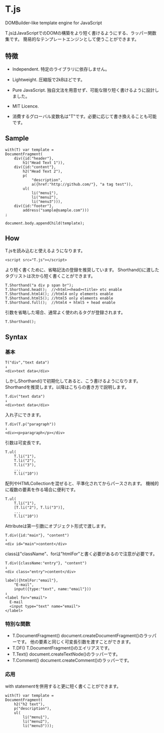 T.js
=======

DOMBuilder-like template engine for JavaScript

T.jsはJavaScriptでのDOMの構築をより短く書けるようにする、ラッパー関数集です。
簡易的なテンプレートエンジンとして使うことができます。

## 特徴
* Independent. 特定のライブラリに依存しません。
* Lightweight. 圧縮版で2kBほどです。
* Pure JavaScript. 独自文法を用意せず、可能な限り短く書けるように設計しました。
* MIT Licence.

* 消費するグローバル変数名は"T"です。必要に応じて書き換えることも可能です。

## Sample

    with(T) var template =
    DocumentFragment(
        div({id:"header"},
            h1("Head Text 1")),
        div({id:"content"},
            h2("Head Text 2"),
            p(
                "description",
                a({href:"http://github.com/"}, "a tag test")),
            ul(
                li("menu1"),
                li("menu2"),
                li("menu3"))),
        div({id:"footer"},
            address("sample@sample.com")))
    ;

    document.body.appendChild(template);

## How
T.jsを読み込むと使えるようになります。

    <script src="T.js"></script>

より短く書くために、省略記法の登録を推奨しています。
Shorthand()に渡したタグリストは次から短く書くことができます。

    T.Shorthand("a div p span br");
    T.Shorthand.head();  //<html><head><title> etc enable
    T.Shorthand.html4(); //html4 only elements enable
    T.Shorthand.html5(); //html5 only elements enable
    T.Shorthand.full();  //html4 + html5 + head enable

引数を省略した場合、通常よく使われるタグが登録されます。

    T.Shorthand();

## Syntax

### 基本

    T("div","text data")
    ↓
    <div>text data</div>

しかしShorthand()で初期化してあると、こう書けるようになります。
Shorthandを推奨します。以降はこちらの書き方で説明します。

    T.div("text data")
    ↓
    <div>text data</div>

入れ子にできます。

    T.div(T.p("paragraph"))
    ↓
    <div><p>paragraph</p></div>

引数は可変長です。

    T.ul(
        T.li("1"),
        T.li("2"),
        T.li("3"),
        ...
        T.li("10"))

配列やHTMLCollectionを混ぜると、平準化されてからパースされます。
機械的に複数の要素を作る場合に便利です。

    T.ul(
        T.li("1"),
        [T.li("2"), T.li("3")],
        ...
        T.li("10"))


Attributeは第一引数にオブジェクト形式で渡します。

    T.div({id:"main"}, "content")
    ↓
    <div id="main">content</div>

classは"className"、forは"htmlFor"と書く必要があるので注意が必要です。

    T.div({className:"entry"}, "content")
    ↓
    <div class="entry">content</div>

    label({htmlFor:"email"},
        "E-mail",
        input({type:"text", name:"email"}))
    ↓
    <label for="email">
      E-mail
      <input type="text" name="email">
    </label>


### 特別な関数

* T.DocumentFragment()
document.createDocumentFragment()のラッパーです。
他の要素と同じく可変長引数を渡すことができます。
* T.DF()
T.DocumentFragment()のエイリアスです。
* T.Text()
document.createTextNode()のラッパーです。
* T.Comment()
document.createComment()のラッパーです。

### 応用

with statementを併用すると更に短く書くことができます。

    with(T) var template =
    DocumentFragment(
        h2("h2 text"),
        p("description"),
        ul(
            li("menu1"),
            li("menu2"),
            li("menu3")));


